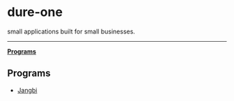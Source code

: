 # dure-one

small applications built for small businesses.

---

**[Programs](#programs)** 

## Programs
- [Jangbi](https://jangbi.dure.app)

<!-- 
## Used by

*jangbi* is used by well-known companies, projects and scientific teams:
-->
